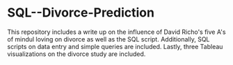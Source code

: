 # SQL--Divorce-Prediction

This repository includes a write up on the influence of David Richo's five A's of mindul loving on divorce as well as the SQL script. 
Additionally, SQL scripts on data entry and simple queries are included. Lastly, three Tableau visualizations on the divorce study are included.
